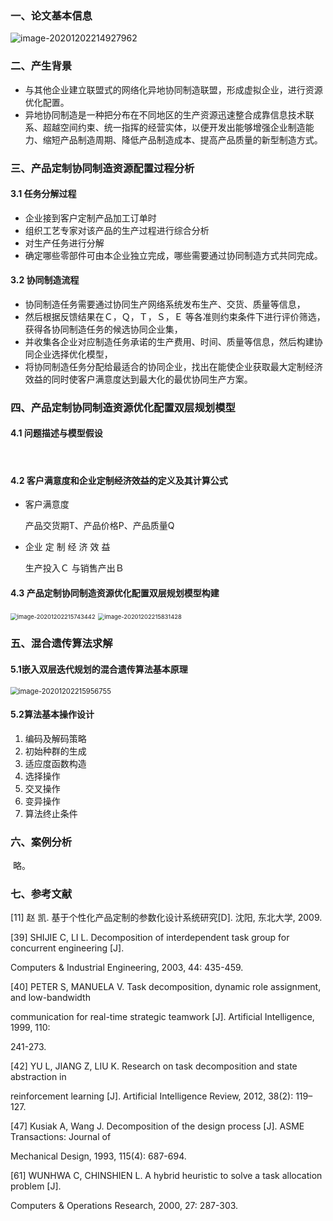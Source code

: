 ### 一、论文基本信息

![image-20201202214927962](C:\Users\86177\AppData\Roaming\Typora\typora-user-images\image-20201202214927962.png)

### 二、产生背景

- 与其他企业建立联盟式的网络化异地协同制造联盟，形成虚拟企业，进行资源优化配置。
- 异地协同制造是一种把分布在不同地区的生产资源迅速整合成靠信息技术联系、超越空间约束、统一指挥的经营实体，以便开发出能够增强企业制造能力、缩短产品制造周期、降低产品制造成本、提高产品质量的新型制造方式。

### 三、产品定制协同制造资源配置过程分析

#### 3.1 任务分解过程

- 企业接到客户定制产品加工订单时
- 组织工艺专家对该产品的生产过程进行综合分析
- 对生产任务进行分解
- 确定哪些零部件可由本企业独立完成，哪些需要通过协同制造方式共同完成。

#### 3.2 协同制造流程

- 协同制造任务需要通过协同生产网络系统发布生产、交货、质量等信息，
- 然后根据反馈结果在Ｃ，Ｑ，Ｔ，Ｓ，Ｅ 等各准则约束条件下进行评价筛选，获得各协同制造任务的候选协同企业集，
- 并收集各企业对应制造任务承诺的生产费用、时间、质量等信息，然后构建协同企业选择优化模型，
- 将协同制造任务分配给最适合的协同企业，找出在能使企业获取最大定制经济效益的同时使客户满意度达到最大化的最优协同生产方案。

### 四、产品定制协同制造资源优化配置双层规划模型

#### 4.1 问题描述与模型假设

​	

#### 4.2 客户满意度和企业定制经济效益的定义及其计算公式

- 客户满意度

  产品交货期T、产品价格P、产品质量Q

- 企业 定 制 经 济 效 益

  生产投入Ｃ 与销售产出Ｂ

#### 4.3 产品定制协同制造资源优化配置双层规划模型构建

<img src="C:\Users\86177\AppData\Roaming\Typora\typora-user-images\image-20201202215743442.png" alt="image-20201202215743442" style="zoom:67%;" />

<img src="C:\Users\86177\AppData\Roaming\Typora\typora-user-images\image-20201202215831428.png" alt="image-20201202215831428" style="zoom:67%;" />

### 五、混合遗传算法求解

#### 5.1嵌入双层迭代规划的混合遗传算法基本原理

<img src="C:\Users\86177\AppData\Roaming\Typora\typora-user-images\image-20201202215956755.png" alt="image-20201202215956755" style="zoom:80%;" />

#### 5.2算法基本操作设计

1. 编码及解码策略
2. 初始种群的生成
3. 适应度函数构造
4. 选择操作
5. 交叉操作
6. 变异操作
7. 算法终止条件

### 六、案例分析

​	略。

### 七、参考文献

[11] 赵 凯. 基于个性化产品定制的参数化设计系统研究[D]. 沈阳, 东北大学, 2009.

[39] SHIJIE C, LI L. Decomposition of interdependent task group for concurrent engineering [J]. 

Computers & Industrial Engineering, 2003, 44: 435-459.

[40] PETER S, MANUELA V. Task decomposition, dynamic role assignment, and low-bandwidth 

communication for real-time strategic teamwork [J]. Artificial Intelligence, 1999, 110: 

241-273.

[42] YU L, JIANG Z, LIU K. Research on task decomposition and state abstraction in 

reinforcement learning [J]. Artificial Intelligence Review, 2012, 38(2): 119–127.

[47] Kusiak A, Wang J. Decomposition of the design process [J]. ASME Transactions: Journal of 

Mechanical Design, 1993, 115(4): 687-694.

[61] WUNHWA C, CHINSHIEN L. A hybrid heuristic to solve a task allocation problem [J]. 

Computers & Operations Research, 2000, 27: 287-303.